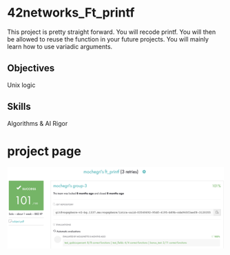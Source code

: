 # 42networks_Ft_printf
This project is pretty straight forward. You will recode printf. You will then be allowed to reuse the function in your future projects. You will mainly learn how to use variadic arguments.

## Objectives
Unix logic

## Skills
Algorithms & AI
Rigor

# project page
![docs](screen.png)
